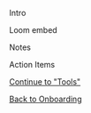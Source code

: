 Intro

Loom embed

Notes

Action Items

[Continue to "Tools"](https://github.com/bootcamp-students/Resources/wiki/Onboarding-%7C-Tools)

[Back to Onboarding](https://github.com/bootcamp-students/Resources/wiki/Syllabus#onboarding)